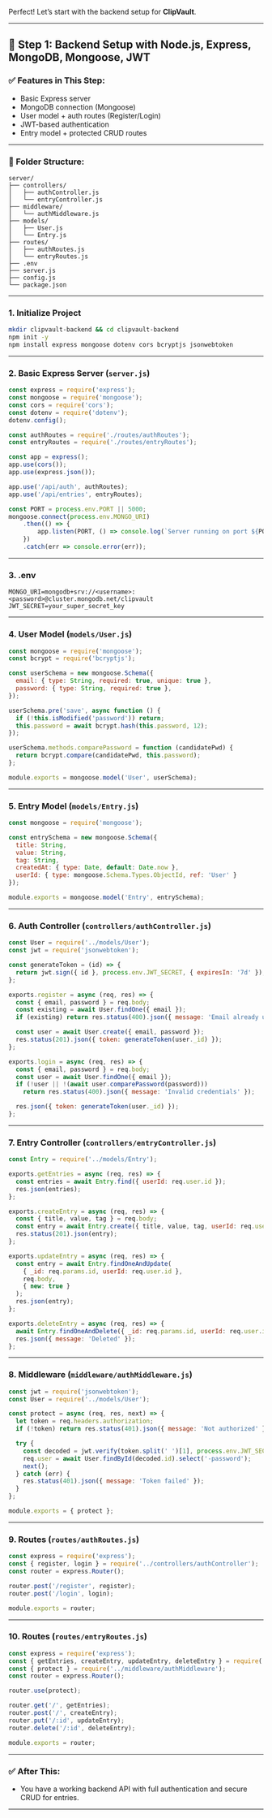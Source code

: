 Perfect! Let’s start with the backend setup for **ClipVault**.

---

## 🔧 Step 1: Backend Setup with Node.js, Express, MongoDB, Mongoose, JWT

### ✅ Features in This Step:

* Basic Express server
* MongoDB connection (Mongoose)
* User model + auth routes (Register/Login)
* JWT-based authentication
* Entry model + protected CRUD routes

---

### 📁 Folder Structure:

```
server/
├── controllers/
│   ├── authController.js
│   └── entryController.js
├── middleware/
│   └── authMiddleware.js
├── models/
│   ├── User.js
│   └── Entry.js
├── routes/
│   ├── authRoutes.js
│   └── entryRoutes.js
├── .env
├── server.js
├── config.js
└── package.json
```

---

### 1. **Initialize Project**

```bash
mkdir clipvault-backend && cd clipvault-backend
npm init -y
npm install express mongoose dotenv cors bcryptjs jsonwebtoken
```

---

### 2. **Basic Express Server (`server.js`)**

```js
const express = require('express');
const mongoose = require('mongoose');
const cors = require('cors');
const dotenv = require('dotenv');
dotenv.config();

const authRoutes = require('./routes/authRoutes');
const entryRoutes = require('./routes/entryRoutes');

const app = express();
app.use(cors());
app.use(express.json());

app.use('/api/auth', authRoutes);
app.use('/api/entries', entryRoutes);

const PORT = process.env.PORT || 5000;
mongoose.connect(process.env.MONGO_URI)
    .then(() => {
        app.listen(PORT, () => console.log(`Server running on port ${PORT}`));
    })
    .catch(err => console.error(err));
```

---

### 3. **.env**

```
MONGO_URI=mongodb+srv://<username>:<password>@cluster.mongodb.net/clipvault
JWT_SECRET=your_super_secret_key
```

---

### 4. **User Model (`models/User.js`)**

```js
const mongoose = require('mongoose');
const bcrypt = require('bcryptjs');

const userSchema = new mongoose.Schema({
  email: { type: String, required: true, unique: true },
  password: { type: String, required: true },
});

userSchema.pre('save', async function () {
  if (!this.isModified('password')) return;
  this.password = await bcrypt.hash(this.password, 12);
});

userSchema.methods.comparePassword = function (candidatePwd) {
  return bcrypt.compare(candidatePwd, this.password);
};

module.exports = mongoose.model('User', userSchema);
```

---

### 5. **Entry Model (`models/Entry.js`)**

```js
const mongoose = require('mongoose');

const entrySchema = new mongoose.Schema({
  title: String,
  value: String,
  tag: String,
  createdAt: { type: Date, default: Date.now },
  userId: { type: mongoose.Schema.Types.ObjectId, ref: 'User' }
});

module.exports = mongoose.model('Entry', entrySchema);
```

---

### 6. **Auth Controller (`controllers/authController.js`)**

```js
const User = require('../models/User');
const jwt = require('jsonwebtoken');

const generateToken = (id) => {
  return jwt.sign({ id }, process.env.JWT_SECRET, { expiresIn: '7d' });
};

exports.register = async (req, res) => {
  const { email, password } = req.body;
  const existing = await User.findOne({ email });
  if (existing) return res.status(400).json({ message: 'Email already used' });

  const user = await User.create({ email, password });
  res.status(201).json({ token: generateToken(user._id) });
};

exports.login = async (req, res) => {
  const { email, password } = req.body;
  const user = await User.findOne({ email });
  if (!user || !(await user.comparePassword(password)))
    return res.status(400).json({ message: 'Invalid credentials' });

  res.json({ token: generateToken(user._id) });
};
```

---

### 7. **Entry Controller (`controllers/entryController.js`)**

```js
const Entry = require('../models/Entry');

exports.getEntries = async (req, res) => {
  const entries = await Entry.find({ userId: req.user.id });
  res.json(entries);
};

exports.createEntry = async (req, res) => {
  const { title, value, tag } = req.body;
  const entry = await Entry.create({ title, value, tag, userId: req.user.id });
  res.status(201).json(entry);
};

exports.updateEntry = async (req, res) => {
  const entry = await Entry.findOneAndUpdate(
    { _id: req.params.id, userId: req.user.id },
    req.body,
    { new: true }
  );
  res.json(entry);
};

exports.deleteEntry = async (req, res) => {
  await Entry.findOneAndDelete({ _id: req.params.id, userId: req.user.id });
  res.json({ message: 'Deleted' });
};
```

---

### 8. **Middleware (`middleware/authMiddleware.js`)**

```js
const jwt = require('jsonwebtoken');
const User = require('../models/User');

const protect = async (req, res, next) => {
  let token = req.headers.authorization;
  if (!token) return res.status(401).json({ message: 'Not authorized' });

  try {
    const decoded = jwt.verify(token.split(' ')[1], process.env.JWT_SECRET);
    req.user = await User.findById(decoded.id).select('-password');
    next();
  } catch (err) {
    res.status(401).json({ message: 'Token failed' });
  }
};

module.exports = { protect };
```

---

### 9. **Routes (`routes/authRoutes.js`)**

```js
const express = require('express');
const { register, login } = require('../controllers/authController');
const router = express.Router();

router.post('/register', register);
router.post('/login', login);

module.exports = router;
```

---

### 10. **Routes (`routes/entryRoutes.js`)**

```js
const express = require('express');
const { getEntries, createEntry, updateEntry, deleteEntry } = require('../controllers/entryController');
const { protect } = require('../middleware/authMiddleware');
const router = express.Router();

router.use(protect);

router.get('/', getEntries);
router.post('/', createEntry);
router.put('/:id', updateEntry);
router.delete('/:id', deleteEntry);

module.exports = router;
```

---

### ✅ After This:

* You have a working backend API with full authentication and secure CRUD for entries.

---

